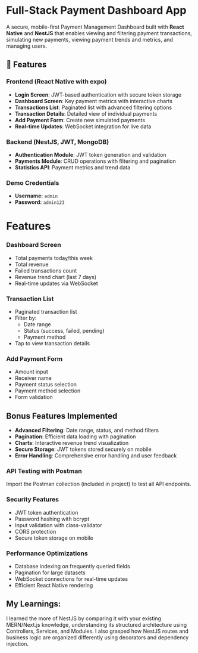 # Full-Stack Payment Dashboard App

A secure, mobile-first Payment Management Dashboard built with **React Native** and **NestJS** that enables viewing and filtering payment transactions, simulating new payments, viewing payment trends and metrics, and managing users.

## 📱 Features

### Frontend (React Native with expo)

- **Login Screen**: JWT-based authentication with secure token storage
- **Dashboard Screen**: Key payment metrics with interactive charts
- **Transactions List**: Paginated list with advanced filtering options
- **Transaction Details**: Detailed view of individual payments
- **Add Payment Form**: Create new simulated payments
- **Real-time Updates**: WebSocket integration for live data

### Backend (NestJS, JWT, MongoDB)

- **Authentication Module**: JWT token generation and validation
- **Payments Module**: CRUD operations with filtering and pagination
- **Statistics API**: Payment metrics and trend data

### Demo Credentials

- **Username:** `admin`
- **Password:** `admin123`

# Features

### Dashboard Screen

- Total payments today/this week
- Total revenue
- Failed transactions count
- Revenue trend chart (last 7 days)
- Real-time updates via WebSocket

### Transaction List

- Paginated transaction list
- Filter by:
  - Date range
  - Status (success, failed, pending)
  - Payment method
- Tap to view transaction details

### Add Payment Form

- Amount input
- Receiver name
- Payment status selection
- Payment method selection
- Form validation

## Bonus Features Implemented

- **Advanced Filtering**: Date range, status, and method filters
- **Pagination**: Efficient data loading with pagination
- **Charts**: Interactive revenue trend visualization
- **Secure Storage**: JWT tokens stored securely on mobile
- **Error Handling**: Comprehensive error handling and user feedback

### API Testing with Postman

Import the Postman collection (included in project) to test all API endpoints.

### Security Features

- JWT token authentication
- Password hashing with bcrypt
- Input validation with class-validator
- CORS protection
- Secure token storage on mobile

### Performance Optimizations

- Database indexing on frequently queried fields
- Pagination for large datasets
- WebSocket connections for real-time updates
- Efficient React Native rendering

## My Learnings:

I learned the more of NestJS by comparing it with your existing MERN/Next.js knowledge, understanding its structured architecture using Controllers, Services, and Modules. I also grasped how NestJS routes and business logic are organized differently using decorators and dependency injection.

